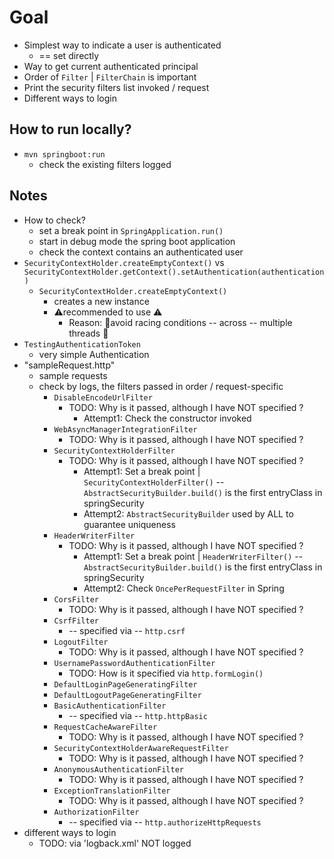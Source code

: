 # Goal
* Simplest way to indicate a user is authenticated
  * == set directly
* Way to get current authenticated principal
* Order of `Filter` | `FilterChain` is important 
* Print the security filters list invoked / request
* Different ways to login

## How to run locally?
* `mvn springboot:run`
  * check the existing filters logged 

## Notes
* How to check?
  * set a break point in `SpringApplication.run()`
  * start in debug mode the spring boot application
  * check the context contains an authenticated user
* `SecurityContextHolder.createEmptyContext()` vs `SecurityContextHolder.getContext().setAuthentication(authentication)`
  * `SecurityContextHolder.createEmptyContext()`
    * creates a new instance
    * ⚠️recommended to use ⚠️
      * Reason: 🧠avoid racing conditions -- across -- multiple threads 🧠
* `TestingAuthenticationToken`
  * very simple Authentication
* "sampleRequest.http"
  * sample requests
  * check by logs, the filters passed in order / request-specific
    * `DisableEncodeUrlFilter`
      * TODO: Why is it passed, although I have NOT specified ?
        * Attempt1: Check the constructor invoked
    * `WebAsyncManagerIntegrationFilter`
      * TODO: Why is it passed, although I have NOT specified ?
    * `SecurityContextHolderFilter`
      * TODO: Why is it passed, although I have NOT specified ?
        * Attempt1: Set a break point | `SecurityContextHolderFilter()`  -- `AbstractSecurityBuilder.build()` is the first entryClass in springSecurity
        * Attempt2: `AbstractSecurityBuilder` used by ALL to guarantee uniqueness
    * `HeaderWriterFilter`
      * TODO: Why is it passed, although I have NOT specified ?
        * Attempt1: Set a break point | `HeaderWriterFilter()`  -- `AbstractSecurityBuilder.build()` is the first entryClass in springSecurity
        * Attempt2: Check `OncePerRequestFilter` in Spring
    * `CorsFilter`
      * TODO: Why is it passed, although I have NOT specified ?
    * `CsrfFilter`
      * -- specified via -- `http.csrf`
    * `LogoutFilter`
      * TODO: Why is it passed, although I have NOT specified ?
    * `UsernamePasswordAuthenticationFilter`
      * TODO: How is it specified via `http.formLogin()`
    * `DefaultLoginPageGeneratingFilter`
    * `DefaultLogoutPageGeneratingFilter`
    * `BasicAuthenticationFilter`
      * -- specified via -- `http.httpBasic`
    * `RequestCacheAwareFilter`
      * TODO: Why is it passed, although I have NOT specified ?
    * `SecurityContextHolderAwareRequestFilter`
      * TODO: Why is it passed, although I have NOT specified ?
    * `AnonymousAuthenticationFilter`
      * TODO: Why is it passed, although I have NOT specified ?
    * `ExceptionTranslationFilter`
      * TODO: Why is it passed, although I have NOT specified ?
    * `AuthorizationFilter`
      * -- specified via -- `http.authorizeHttpRequests`
* different ways to login
  * TODO: via 'logback.xml' NOT logged